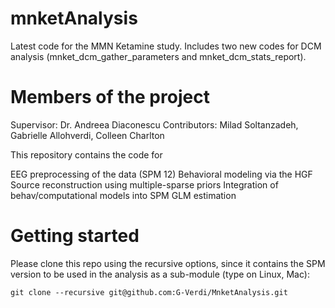 
# mnketAnalysis
 Latest code for the MMN Ketamine study. Includes two new codes for DCM analysis (mnket_dcm_gather_parameters and mnket_dcm_stats_report).
# Members of the project
Supervisor: Dr. Andreea Diaconescu 
Contributors: Milad Soltanzadeh, Gabrielle Allohverdi, Colleen Charlton


This repository contains the code for

EEG preprocessing of the data (SPM 12)
Behavioral modeling via the HGF
Source reconstruction using multiple-sparse priors
Integration of behav/computational models into SPM GLM estimation


# Getting started 
Please clone this repo using the recursive options, since it contains the SPM version to be used in the analysis as a sub-module (type on Linux, Mac):

`git clone --recursive git@github.com:G-Verdi/MnketAnalysis.git`


